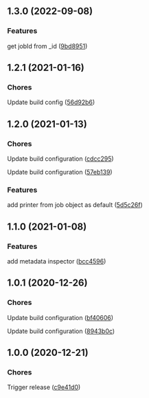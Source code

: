 ## 1.3.0 (2022-09-08)

### Features


get jobId from _id ([9bd8951](https://github.com/sealsystems/node-log-metadata-plossys/commit/9bd8951))

## 1.2.1 (2021-01-16)

### Chores


Update build config ([56d92b6](https://github.com/sealsystems/node-log-metadata-plossys/commit/56d92b6))

## 1.2.0 (2021-01-13)

### Chores


Update build configuration ([cdcc295](https://github.com/sealsystems/node-log-metadata-plossys/commit/cdcc295))

Update build configuration ([57eb139](https://github.com/sealsystems/node-log-metadata-plossys/commit/57eb139))

### Features


add printer from job object as default ([5d5c26f](https://github.com/sealsystems/node-log-metadata-plossys/commit/5d5c26f))

## 1.1.0 (2021-01-08)

### Features


add metadata inspector ([bcc4596](https://github.com/sealsystems/node-log-metadata-plossys/commit/bcc4596))

## 1.0.1 (2020-12-26)

### Chores


Update build configuration ([bf40606](https://github.com/sealsystems/node-log-metadata-plossys/commit/bf40606))

Update build configuration ([8943b0c](https://github.com/sealsystems/node-log-metadata-plossys/commit/8943b0c))

## 1.0.0 (2020-12-21)

### Chores


Trigger release ([c9e41d0](https://github.com/sealsystems/node-log-metadata-plossys/commit/c9e41d0))
